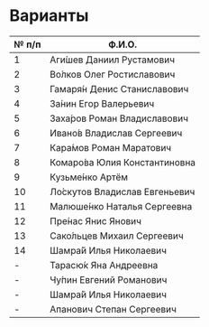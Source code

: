  # Варианты

 | № п/п | Ф.И.О.                        | 
 | ----- | ----------------------------- | 
 | 1     | Аги́шев Даниил Рустамович      | 
 | 2     | Во́лков Олег Ростиславович     | 
 | 3     | Гамаря́н Денис Станиславович   | 
 | 4     | За́нин Егор Валерьевич         | 
 | 5     | Заха́ров Роман Владиславович   | 
 | 6     | Ивано́в Владислав Сергеевич    | 
 | 7     | Кара́мов Роман Маратович       | 
 | 8     | Комаро́ва Юлия Константиновна  | 
 | 9     | Кузьме́нко Артём               | 
 | 10    | Ло́скутов Владислав Евгеньевич | 
 | 11    | Малюше́нко Наталья Сергеевна   | 
 | 12    | Пре́нас Янис Янович            | 
 | 13    | Сако́льцев Михаил Сергеевич    | 
 | 14    | Шамра́й Илья Николаевич 		 |
 | -   	 | Тарасю́к Яна Андреевна         | 
 | -  	 | Чу́пин Евгений Романович       | 
 | - 	 | Шамра́й Илья Николаевич        | 
 | -   	 | Апанович Степан Сергеевич     |
